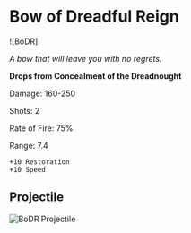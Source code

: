 # Bow of Dreadful Reign

![BoDR]

<i>A bow that will leave you with no regrets.</i>

**Drops from Concealment of the Dreadnought**

Damage: 160-250

Shots: 2

Rate of Fire: 75%

Range: 7.4

    +10 Restoration
    +10 Speed
    
## Projectile
![BoDR Projectile](https://cdn.discordapp.com/attachments/953134990428868629/981404243942604810/dreadful.gif)
